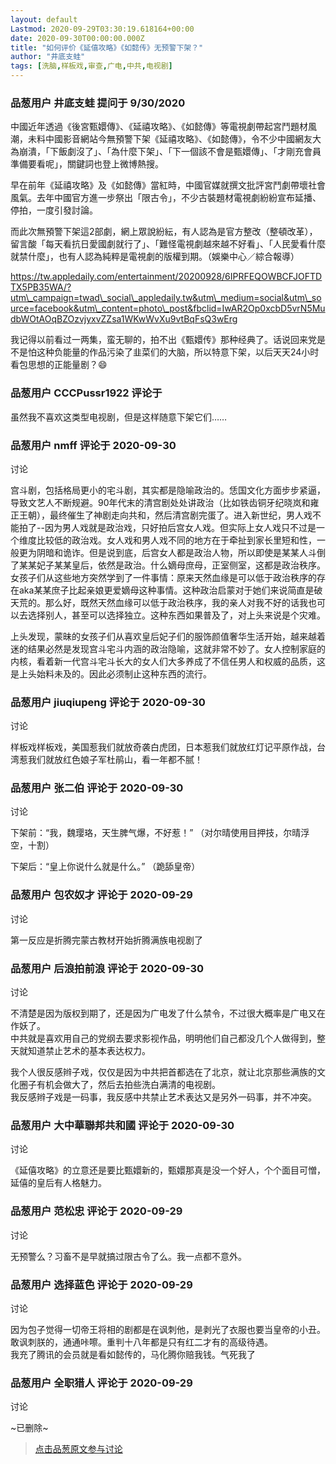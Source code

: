 ```yaml
---
layout: default
Lastmod: 2020-09-29T03:30:19.618164+00:00
date: 2020-09-30T00:00:00.000Z
title: "如何评价《延僖攻略》《如懿传》无预警下架？"
author: "井底支蛙"
tags: [洗脑,样板戏,审查,广电,中共,电视剧]
---
```



### 品葱用户 **井底支蛙** 提问于 9/30/2020
    
中國近年透過《後宮甄嬛傳》、《延禧攻略》、《如懿傳》等電視劇帶起宮鬥題材風潮，未料中國影音網站今無預警下架《延禧攻略》、《如懿傳》，令不少中國網友大為崩潰，「下飯劇沒了」、「為什麼下架」、「下一個該不會是甄嬛傳」、「才剛充會員準備要看呢」，關鍵詞也登上微博熱搜。  
  
早在前年《延禧攻略》及《如懿傳》當紅時，中國官媒就撰文批評宮鬥劇帶壞社會風氣。去年中國官方進一步祭出「限古令」，不少古裝題材電視劇紛紛宣布延播、停拍，一度引發討論。  
  
而此次無預警下架這2部劇，網上眾說紛紜，有人認為是官方整改（整頓改革），留言酸「每天看抗日愛國劇就行了」、「難怪電視劇越來越不好看」、「人民愛看什麼就禁什麼」，也有人認為純粹是電視劇的版權到期。（娛樂中心／綜合報導）  
  
https://tw.appledaily.com/entertainment/20200928/6IPRFEQOWBCFJOFTDTX5PB35WA/?utm\_campaign=twad\_social\_appledaily.tw&utm\_medium=social&utm\_source=facebook&utm\_content=photo\_post&fbclid=IwAR2Op0xcbD5vrN5MudbWOtAOqBZOzvjyxvZZsa1WKwWvXu9vtBqFsQ3wErg  
  
我记得以前看过一两集，蛮无聊的，拍不出《甄嬛传》那种经典了。话说回来党是不是怕这种负能量的作品污染了韭菜们的大脑，所以特意下架，以后天天24小时看包思想的正能量剧？😄
    
                

### 品葱用户 **CCCPussr1922** 评论于 
        
虽然我不喜欢这类型电视剧，但是这样随意下架它们……
        
                

### 品葱用户 **nmff** 评论于 2020-09-30
讨论

        
宫斗剧，包括格局更小的宅斗剧，其实都是隐喻政治的。恁国文化方面步步紧逼，导致文艺人不断规避。90年代末的清宫剧处处讲政治（比如铁齿铜牙纪晓岚和雍正王朝），最终催生了神剧走向共和，然后清宫剧完蛋了。进入新世纪，男人戏不能拍了--因为男人戏就是政治戏，只好拍后宫女人戏。但实际上女人戏只不过是一个维度比较低的政治戏。女人戏和男人戏不同的地方在于牵扯到家长里短和性，一般更为阴暗和诡诈。但是说到底，后宫女人都是政治人物，所以即使是某某人斗倒了某某妃子某某皇后，依然是政治。什么嫡母庶母，正室侧室，这都是政治秩序。女孩子们从这些地方突然学到了一件事情：原来天然血缘是可以低于政治秩序的存在aka某某庶子比起亲娘更爱嫡母这种事情。这种政治启蒙对于她们来说简直是破天荒的。那么好，既然天然血缘可以低于政治秩序，我的亲人对我不好的话我也可以去选择别人，甚至可以选择独立。这种东西如果普及了，对上头来说是个灾难。  
  
上头发现，蒙昧的女孩子们从喜欢皇后妃子们的服饰颜值奢华生活开始，越来越着迷的结果必然是发现宫斗宅斗内涵的政治隐喻，这就非常不妙了。女人控制家庭的内核，看着新一代宫斗宅斗长大的女人们大多养成了不信任男人和权威的品质，这是上头始料未及的。因此必须制止这种东西的流行。
        
                

### 品葱用户 **jiuqiupeng** 评论于 2020-09-30
讨论

        
样板戏样板戏，美国惹我们就放奇袭白虎团，日本惹我们就放红灯记平原作战，台湾惹我们就放红色娘子军杜鹃山，看一年都不腻！
        
                

### 品葱用户 **张二伯** 评论于 2020-09-30
讨论

        
下架前：“我，魏璎珞，天生脾气爆，不好惹！” （对尔晴使用目押技，尔晴浮空，十割）  
  
下架后：“皇上你说什么就是什么。” （跪舔皇帝）
        
                

### 品葱用户 **包农奴才** 评论于 2020-09-29
讨论

        
第一反应是折腾完蒙古教材开始折腾满族电视剧了
        
                

### 品葱用户 **后浪拍前浪** 评论于 2020-09-30
讨论

        
不清楚是因为版权到期了，还是因为广电发了什么禁令，不过很大概率是广电又在作妖了。  
中共就是喜欢用自己的党纲去要求影视作品，明明他们自己都没几个人做得到，整天就知道禁止艺术的基本表达权力。  
  
我个人很反感辫子戏，仅仅是因为中共把首都选在了北京，就让北京那些满族的文化圈子有机会做大了，然后去拍些洗白满清的电视剧。  
我反感辫子戏是一码事，我反感中共禁止艺术表达又是另外一码事，并不冲突。
        
                

### 品葱用户 **大中華聯邦共和國** 评论于 2020-09-30
讨论

        
《延僖攻略》的立意还是要比甄嬛新的，甄嬛那真是没一个好人，个个面目可憎，延僖的皇后有人格魅力。
        
                

### 品葱用户 **范松忠** 评论于 2020-09-29
讨论

        
无预警么？习畜不是早就搞过限古令了么。我一点都不意外。
        
                

### 品葱用户 **选择蓝色** 评论于 2020-09-29
讨论

        
因为包子觉得一切帝王将相的剧都是在讽刺他，是剥光了衣服也要当皇帝的小丑。敢讽刺朕的，通通咔嚓。重判十八年都是只有红二才有的高级待遇。  
我充了腾讯的会员就是看如懿传的，马化腾你赔我钱。气死我了
        
                

### 品葱用户 **全职猎人** 评论于 2020-09-29
讨论

        
~已删除~
        
                





> [点击品葱原文参与讨论](https://pincong.rocks/question/31567)

